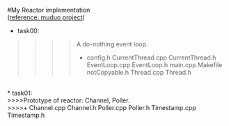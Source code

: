 #My Reactor implementation <br>
([reference: muduo project](https://github.com/chenshuo/muduo)) <br>

* task00: <br>
>>>>A do-nothing event loop. <br>
>>>>+ config.h CurrentThread.cpp CurrentThread.h EventLoop.cpp EventLoop.h main.cpp Makefile notCopyable.h Thread.cpp Thread.h <br>
<br>
* task01: <br>
>>>>Prototype of reactor: Channel, Poller. <br>
>>>>+ Channel.cpp Channel.h Poller.cpp Poller.h Timestamp.cpp Timestamp.h <br>
<br>
